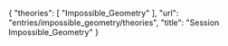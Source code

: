 {
    "theories": [
        "Impossible_Geometry"
    ],
    "url": "entries/impossible_geometry/theories",
    "title": "Session Impossible_Geometry"
}